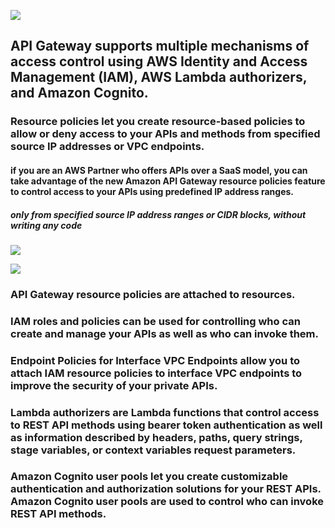 ![](https://user-images.githubusercontent.com/26511983/70857282-fdd69f80-1eb0-11ea-9200-5d5ca36747ff.png)

## API Gateway supports multiple mechanisms of access control using AWS Identity and Access Management (IAM), AWS Lambda authorizers, and Amazon Cognito.

### Resource policies let you create resource-based policies to allow or deny access to your APIs and methods from specified source IP addresses or VPC endpoints. 
#### if you are an AWS Partner who offers APIs over a SaaS model, you can take advantage of the new Amazon API Gateway resource policies feature to control access to your APIs using predefined IP address ranges. 

##### only from specified source IP address ranges or CIDR blocks, without writing any code

![](https://user-images.githubusercontent.com/26511983/74088644-25d02280-4a5e-11ea-8ebd-6344a05cb6cc.png)

![](https://user-images.githubusercontent.com/26511983/74088683-721b6280-4a5e-11ea-9a47-34e5eef8fde1.png)

### API Gateway resource policies are attached to resources. 

### IAM roles and policies can be used for controlling who can create and manage your APIs as well as who can invoke them.  

### Endpoint Policies for Interface VPC Endpoints allow you to attach IAM resource policies to interface VPC endpoints to improve the security of your private APIs.  

### Lambda authorizers are Lambda functions that control access to REST API methods using bearer token authentication as well as information described by headers, paths, query strings, stage variables, or context variables request parameters.  

### Amazon Cognito user pools let you create customizable authentication and authorization solutions for your REST APIs. Amazon Cognito user pools are used to control who can invoke REST API methods.  
